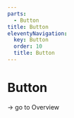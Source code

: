 ```yaml
---
parts:
  - Button
title: Button
eleventyNavigation:
  key: Button
  order: 10
  title: Button
---
```

# Button

-> go to Overview
